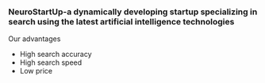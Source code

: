 ### NeuroStartUp-a dynamically developing startup specializing in search using the latest artificial intelligence technologies

Our advantages
- High search accuracy
- High search speed
- Low price